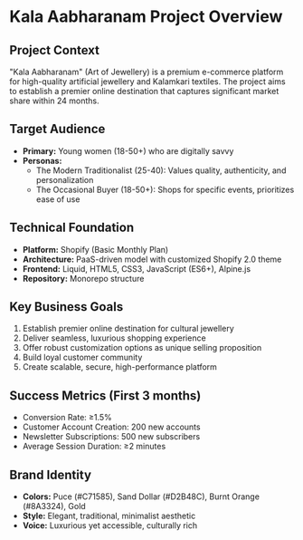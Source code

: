 # Kala Aabharanam Project Overview

## Project Context
"Kala Aabharanam" (Art of Jewellery) is a premium e-commerce platform for high-quality artificial jewellery and Kalamkari textiles. The project aims to establish a premier online destination that captures significant market share within 24 months.

## Target Audience
- **Primary:** Young women (18-50+) who are digitally savvy
- **Personas:** 
  - The Modern Traditionalist (25-40): Values quality, authenticity, and personalization
  - The Occasional Buyer (18-50+): Shops for specific events, prioritizes ease of use

## Technical Foundation
- **Platform:** Shopify (Basic Monthly Plan)
- **Architecture:** PaaS-driven model with customized Shopify 2.0 theme
- **Frontend:** Liquid, HTML5, CSS3, JavaScript (ES6+), Alpine.js
- **Repository:** Monorepo structure

## Key Business Goals
1. Establish premier online destination for cultural jewellery
2. Deliver seamless, luxurious shopping experience
3. Offer robust customization options as unique selling proposition
4. Build loyal customer community
5. Create scalable, secure, high-performance platform

## Success Metrics (First 3 months)
- Conversion Rate: ≥1.5%
- Customer Account Creation: 200 new accounts
- Newsletter Subscriptions: 500 new subscribers
- Average Session Duration: ≥2 minutes

## Brand Identity
- **Colors:** Puce (#C71585), Sand Dollar (#D2B48C), Burnt Orange (#8A3324), Gold
- **Style:** Elegant, traditional, minimalist aesthetic
- **Voice:** Luxurious yet accessible, culturally rich